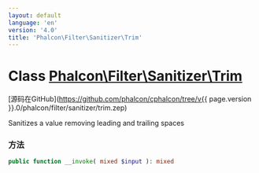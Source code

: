 ```yaml
---
layout: default
language: 'en'
version: '4.0'
title: 'Phalcon\Filter\Sanitizer\Trim'
---
```


# Class [Phalcon\Filter\Sanitizer\Trim](Phalcon_Filter_Sanitizer_Trim)

[源码在GitHub](https://github.com/phalcon/cphalcon/tree/v{{ page.version }}.0/phalcon/filter/sanitizer/trim.zep)

Sanitizes a value removing leading and trailing spaces

### 方法

```php
public function __invoke( mixed $input ): mixed
```